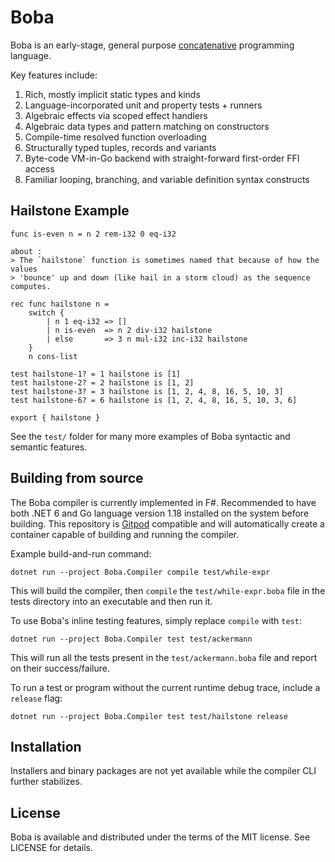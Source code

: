 # Boba

Boba is an early-stage, general purpose [concatenative](https://concatenative.org/) programming language.

Key features include:
1. Rich, mostly implicit static types and kinds
2. Language-incorporated unit and property tests + runners
3. Algebraic effects via scoped effect handlers
4. Algebraic data types and pattern matching on constructors
5. Compile-time resolved function overloading
6. Structurally typed tuples, records and variants
8. Byte-code VM-in-Go backend with straight-forward first-order FFI access
9. Familiar looping, branching, and variable definition syntax constructs

## Hailstone Example

```
func is-even n = n 2 rem-i32 0 eq-i32

about :
> The `hailstone` function is sometimes named that because of how the values
> 'bounce' up and down (like hail in a storm cloud) as the sequence computes.

rec func hailstone n =
    switch {
        | n 1 eq-i32 => []
        | n is-even  => n 2 div-i32 hailstone
        | else       => 3 n mul-i32 inc-i32 hailstone
    }
    n cons-list

test hailstone-1? = 1 hailstone is [1]
test hailstone-2? = 2 hailstone is [1, 2]
test hailstone-3? = 3 hailstone is [1, 2, 4, 8, 16, 5, 10, 3]
test hailstone-6? = 6 hailstone is [1, 2, 4, 8, 16, 5, 10, 3, 6]

export { hailstone }
```

See the `test/` folder for many more examples of Boba syntactic and semantic features.

## Building from source

The Boba compiler is currently implemented in F#. Recommended to have both .NET 6 and Go language version 1.18 installed on the system before building. This repository is [Gitpod](https://gitpod.io/) compatible and will automatically create a container capable of building and running the compiler.

Example build-and-run command:

```
dotnet run --project Boba.Compiler compile test/while-expr
```

This will build the compiler, then `compile` the `test/while-expr.boba` file in the tests directory into an executable and then run it.

To use Boba's inline testing features, simply replace `compile` with `test`:

```
dotnet run --project Boba.Compiler test test/ackermann
```

This will run all the tests present in the `test/ackermann.boba` file and report on their success/failure.

To run a test or program without the current runtime debug trace, include a `release` flag:

```
dotnet run --project Boba.Compiler test test/hailstone release
```

## Installation

Installers and binary packages are not yet available while the compiler CLI further stabilizes.

## License

Boba is available and distributed under the terms of the MIT license. See LICENSE for details.